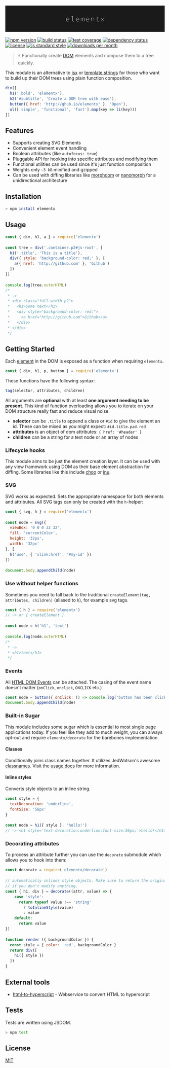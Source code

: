 

![logo](./logo.png)

[![npm version][version-image]][version-url]
[![build status][travis-image]][travis-url]
[![test coverage][codecov-image]][codecov-url]
[![dependency status][david-image]][david-url]
[![license][license-image]][license-url]
[![js standard style][standard-image]][standard-url]
[![downloads per month][downloads-image]][downloads-url]

> ​:zap:​ Functionally create [DOM](https://de.wikipedia.org/wiki/Document_Object_Model) elements and compose them to a tree quickly.

This module is an alternative to [jsx](https://facebook.github.io/react/docs/jsx-in-depth.html) or [template strings](https://github.com/shama/bel) for those who want to build up their DOM trees using plain function composition.

```js
div([
  h1('.bold', 'elementx'),
  h2('#subtitle', 'Create a DOM tree with ease'),
  button({ href: 'http://ghub.io/elementx' }, 'Open'),
  ul(['simple', 'functional', 'fast'].map(key => li(key)))
])
```

## Features

* Supports creating SVG Elements
* Convenient element event handling
* Boolean attributes (like `autofocus: true`)
* Pluggable API for hooking into specific attributes and modifying them
* Functional utilities can be used since it's just function composition
* Weights only `~3 kB` minified and gzipped
* Can be used with diffing libraries like [morphdom](https://github.com/patrick-steele-idem/morphdom) or [nanomorph](https://github.com/yoshuawuyts/nanomorph) for a unidirectional architecture

## Installation

```bash
> npm install elementx
```

## Usage

```js
const { div, h1, a } = require('elementx')

const tree = div('.container.p2#js-root', [
  h1('.title', 'This is a title'),
  div({ style: 'background-color: red;' }, [
    a({ href: 'http://github.com' }, 'Github')
  ])
])

console.log(tree.outerHTML)
/*
 * ->
 * <div class="full-width p2">
 *   <h1>Some text</h1>
 *   <div style="background-color: red;">
 *     <a href="http://github.com">Github</a>
 *   </div>
 * </div>
 */
```

## Getting Started

Each [element](https://github.com/ohanhi/hyperscript-helpers/blob/master/src/index.js#L26-L38) in the DOM is exposed as a function when requiring `elementx`.

```js
const { div, h1, p, button } = require('elementx')
```

These functions have the following syntax:

```js
tag(selector, attributes, children)
```

All arguments are **optional** with at least **one argument needing to be present**. This kind of function overloading allows you to iterate on your DOM structure really fast and reduce visual noise.

* **selector** can be `.title` to append a class or `#id` to give the element an id. These can be mixed as you might expect: `#id.title.pad.red`
* **attributes** is an object of dom attributes: `{ href: '#header' }`
* **children** can be a string for a text node or an array of nodes

### Lifecycle hooks

This module aims to be just the element creation layer. It can be used with any view framework using DOM as their base element abstraction for diffing. Some libraries like this include [choo](https://github.com/yoshuawuyts/choo) or [inu](https://github.com/ahdinosaur/inu).

### SVG

SVG works as expected. Sets the appropriate namespace for both elements and attributes. All SVG tags can only be created with the `h`-helper:

```js
const { svg, h } = require('elementx')

const node = svg({
  viewBox: '0 0 0 32 32',
  fill: 'currentColor',
  height: '32px',
  width: '32px'
}, [
  h('use', { 'xlink:href': '#my-id' })
])

document.body.appendChild(node)
```

### Use without helper functions

Sometimes you need to fall back to the traditional `createElement(tag, attributes, children)` (aliased to `h`), for example svg tags.

```js
const { h } = require('elementx')
// -> or { createElement }

const node = h('h1', 'text')

console.log(node.outerHTML)
/* 
 * ->
 * <h1>text</h1>
 */
```

### Events

All [HTML DOM Events](https://developer.mozilla.org/en-US/docs/Web/Events) can be attached. The casing of the event name doesn't matter (`onClick`, `onclick`, `ONCLICK` etc.)

```js
const node = button({ onClick: () => console.log('button has been clicked') })
document.body.appendChild(node)
```

### Built-in Sugar

This module includes some sugar which is essential to most single page applications today. If you feel like they add to much weight, you can always opt-out and require `elementx/decorate` for the barebones implementation.

#### Classes

Conditionally joins class names together. It utilizes JedWatson's awesome [classnames](https://github.com/JedWatson/classnames). Visit the [usage docs](https://github.com/JedWatson/classnames#usage) for more information.

#### Inline styles

Converts style objects to an inline string.

```js
const style = {
  textDecoration: 'underline',
  fontSize: '56px'
}

const node = h1({ style }, 'hello!')
// -> <h1 style='text-decoration:underline;font-size:56px;'>hello!</h1>
```

### Decorating attributes

To process an attribute further you can use the `decorate` submodule which allows you to hook into them:

```js
const decorate = require('elementx/decorate')

// automatically inlines style objects. Make sure to return the original value
// if you don't modify anything.
const { h1, div } = decorate((attr, value) => {
    case 'style':
      return typeof value !== 'string'
        ? toInlineStyle(value)
        : value
    default:
      return value
})

function render ({ backgroundColor }) {
  const style = { color: 'red', backgroundColor }
  return div([
    h1({ style })
  ])
}
```

## External tools

* [html-to-hyperscript](html-to-hyperscript.paqmind.com) - Webservice to convert HTML to hyperscript

## Tests

Tests are written using JSDOM.

```bash
> npm test
```

## License

[MIT][license-url]

[travis-image]: https://img.shields.io/travis/queckezz/elementx.svg?style=flat-square
[travis-url]: https://travis-ci.org/queckezz/elementx

[version-image]: https://img.shields.io/npm/v/elementx.svg?style=flat-square
[version-url]: https://npmjs.org/package/elementx

[codecov-image]: https://img.shields.io/codecov/c/github/queckezz/elementx/master.svg?style=flat-square
[codecov-url]: https://codecov.io/github/queckezz/elementx

[downloads-image]: https://img.shields.io/npm/dm/elementx.svg?maxAge=2592000&amp;style=flat-square
[downloads-url]: https://npmjs.org/package/elementx

[david-image]: http://img.shields.io/david/queckezz/elementx.svg?style=flat-square
[david-url]: https://david-dm.org/queckezz/elementx

[standard-image]: https://img.shields.io/badge/code-standard-brightgreen.svg?style=flat-square
[standard-url]: https://github.com/feross/standard

[license-image]: http://img.shields.io/npm/l/elementx.svg?style=flat-square
[license-url]: ./license